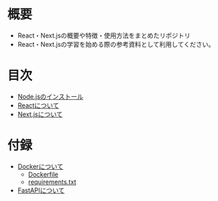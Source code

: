 # 概要

- React・Next.jsの概要や特徴・使用方法をまとめたリポジトリ
- React・Next.jsの学習を始める際の参考資料として利用してください。

# 目次

- [Node.jsのインストール](./document/Node/1_nodeインストール方法.md)
- [Reactについて](./document/React/README.md)
- [Next.jsについて](./document/Next_js/README.md)

# 付録

- [Dockerについて](./document/Docker/1_dockerの場合.md)
  - [Dockerfile](./docker/rocky/Dockerfile)
  - [requirements.txt](./docker/rocky/requirements.txt)
- [FastAPIについて](./document/Python/1_FastAPIについて.md)